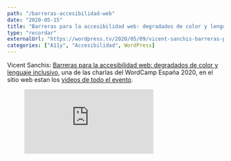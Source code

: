 ```yaml
---
path: "/barreras-accesibilidad-web"
date: "2020-05-15"
title: "Barreras para la accesibilidad web: degradados de color y lenguaje inclusivo"
type: "recordar"
externalUrl: "https://wordpress.tv/2020/05/09/vicent-sanchis-barreras-para-la-accesibilidad-web-degradados-de-color-y-lenguaje-inclusivo/"
categories: ["A11y", "Accesibilidad", WordPress]
---
```


Vicent Sanchis: [Barreras para la accesibilidad web: degradados de color y lenguaje inclusivo](https://wordpress.tv/2020/05/09/vicent-sanchis-barreras-para-la-accesibilidad-web-degradados-de-color-y-lenguaje-inclusivo/), una de las charlas del WordCamp España 2020, en el sitio web estan los [videos de todo el evento](https://2020.spain.wordcamp.org/videos/).

<figure class="video_container">
<iframe src="https://videopress.com/embed/AD3JxXtl" frameborder="0" allowfullscreen></iframe>
<script src="https://videopress.com/videopress-iframe.js"></script>
</figure>
